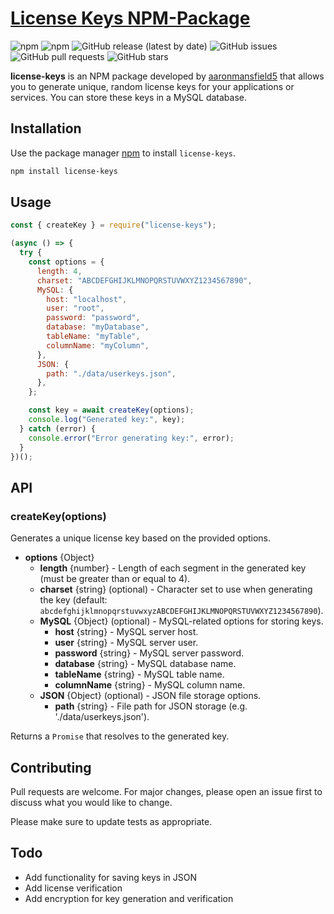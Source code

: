 # <a href="https://www.npmjs.com/package/license-keys">License Keys NPM-Package</a>

![npm](https://img.shields.io/npm/v/license-keys)
![npm](https://img.shields.io/npm/dt/license-keys)
![GitHub release (latest by date)](https://img.shields.io/github/v/release/aaronmansfield5/License-Keys-NPM-Package)
![GitHub issues](https://img.shields.io/github/issues/aaronmansfield5/License-Keys-NPM-Package)
![GitHub pull requests](https://img.shields.io/github/issues-pr/aaronmansfield5/License-Keys-NPM-Package)
![GitHub stars](https://img.shields.io/github/stars/aaronmansfield5/License-Keys-NPM-Package)

**license-keys** is an NPM package developed by [aaronmansfield5](https://github.com/aaronmansfield5) that allows you to generate unique, random license keys for your applications or services. You can store these keys in a MySQL database.

## Installation

Use the package manager [npm](https://www.npmjs.com/) to install `license-keys`.

```bash
npm install license-keys
```
## Usage
```javascript
const { createKey } = require("license-keys");

(async () => {
  try {
    const options = {
      length: 4,
      charset: "ABCDEFGHIJKLMNOPQRSTUVWXYZ1234567890",
      MySQL: {
        host: "localhost",
        user: "root",
        password: "password",
        database: "myDatabase",
        tableName: "myTable",
        columnName: "myColumn",
      },
      JSON: {
        path: "./data/userkeys.json",
      },
    };

    const key = await createKey(options);
    console.log("Generated key:", key);
  } catch (error) {
    console.error("Error generating key:", error);
  }
})();
```
## API
### createKey(options)
Generates a unique license key based on the provided options.

- **options** {Object}
  - **length** {number} - Length of each segment in the generated key (must be greater than or equal to 4).
  - **charset** {string} (optional) - Character set to use when generating the key (default: `abcdefghijklmnopqrstuvwxyzABCDEFGHIJKLMNOPQRSTUVWXYZ1234567890`).
  - **MySQL** {Object} (optional) - MySQL-related options for storing keys.
    - **host** {string} - MySQL server host.
    - **user** {string} - MySQL server user.
    - **password** {string} - MySQL server password.
    - **database** {string} - MySQL database name.
    - **tableName** {string} - MySQL table name.
    - **columnName** {string} - MySQL column name.
  - **JSON** {Object} (optional) - JSON file storage options.
    - **path** {string} - File path for JSON storage (e.g. './data/userkeys.json').
    
Returns a `Promise` that resolves to the generated key.

## Contributing
Pull requests are welcome. For major changes, please open an issue first to discuss what you would like to change.

Please make sure to update tests as appropriate.

## Todo
- Add functionality for saving keys in JSON
- Add license verification
- Add encryption for key generation and verification
